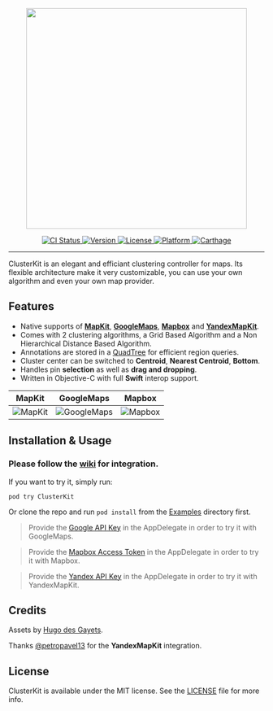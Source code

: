 <p align="center">
  <img src="Resources/git_banner.png" width=434 />
</p>

<p align="center">
    <a href="https://travis-ci.org/hulab/ClusterKit">
        <img src="http://img.shields.io/travis/hulab/ClusterKit.svg?style=flat" alt="CI Status">
    </a>
    <a href="http://cocoapods.org/pods/ClusterKit">
        <img src="https://img.shields.io/cocoapods/v/ClusterKit.svg?style=flat" alt="Version">
    </a>
    <a href="http://cocoapods.org/pods/ClusterKit">
        <img src="https://img.shields.io/cocoapods/l/ClusterKit.svg?style=flat" alt="License">
    </a>
    <a href="http://cocoapods.org/pods/ClusterKit">
        <img src="https://img.shields.io/cocoapods/p/ClusterKit.svg?style=flat" alt="Platform">
    </a>
    <a href="https://github.com/Carthage/Carthage">
        <img src="https://img.shields.io/badge/Carthage-compatible-brightgreen.svg?style=flat" alt="Carthage">
    </a>
</p>

----------------

ClusterKit is an elegant and efficiant clustering controller for maps. Its flexible architecture make it very customizable, you can use your own algorithm and even your own map provider. 

## Features

+ Native supports of [**MapKit**](https://developer.apple.com/documentation/mapkit), [**GoogleMaps**](https://developers.google.com/maps/documentation/ios-sdk), [**Mapbox**](https://www.mapbox.com/ios-sdk/) and [**YandexMapKit**](https://tech.yandex.com/maps/mapkit/).
+ Comes with 2 clustering algorithms, a Grid Based Algorithm and a Non Hierarchical Distance Based Algorithm.
+ Annotations are stored in a [QuadTree](https://en.wikipedia.org/wiki/Quadtree) for efficient region queries.
+ Cluster center can be switched to **Centroid**, **Nearest Centroid**, **Bottom**.
+ Handles pin **selection** as well as **drag and dropping**.
+ Written in Objective-C with full **Swift** interop support.

|MapKit|GoogleMaps|Mapbox|
|---|---|---|
|![MapKit](Resources/mapkit.gif)|![GoogleMaps](Resources/googlemaps.gif)|![Mapbox](Resources/mapbox.gif)|

## Installation & Usage

### Please follow the [wiki](https://github.com/hulab/ClusterKit/wiki) for integration.

If you want to try it, simply run:

```
pod try ClusterKit
```

Or clone the repo and run `pod install` from the [Examples](Examples) directory first.
> Provide the [Google API Key](https://console.developers.google.com) in the AppDelegate in order to try it with GoogleMaps.

> Provide the [Mapbox Access Token](https://www.mapbox.com/studio/account/tokens/) in the AppDelegate in order to try it with Mapbox.

> Provide the [Yandex API Key](https://developer.tech.yandex.ru/) in the AppDelegate in order to try it with YandexMapKit.

## Credits

Assets by [Hugo des Gayets](https://dribbble.com/hugodesgayets).

Thanks [@petropavel13](https://github.com/petropavel13) for the **YandexMapKit** integration.

## License

ClusterKit is available under the MIT license. See the [LICENSE](LICENSE) file for more info.
